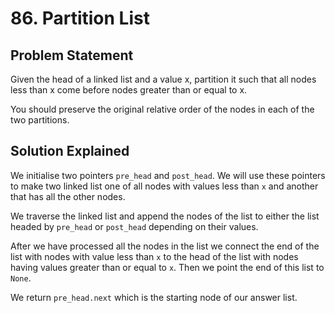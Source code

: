 # 86. Partition List

## Problem Statement

Given the head of a linked list and a value x, partition it such that all nodes less than x come before nodes greater than or equal to x.

You should preserve the original relative order of the nodes in each of the two partitions.

## Solution Explained

We initialise two pointers `pre_head` and `post_head`. We will use these pointers to make two linked list one of all nodes with values less than `x` and another that has all the other nodes.

We traverse the linked list and append the nodes of the list to either the list headed by `pre_head` or `post_head` depending on their values.

After we have processed all the nodes in the list we connect the end of the list with nodes with value less than `x` to the head of the list with nodes having values greater than or equal to `x`. Then we point the end of this list to `None`.

We return `pre_head.next` which is the starting node of our answer list.
